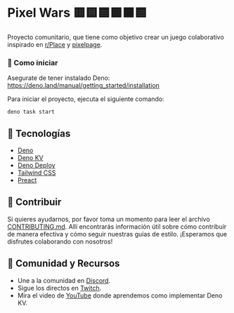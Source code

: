 # Pixel Wars 🟥🟨🟦🟪🟧🟦

Proyecto comunitario, que tiene como objetivo crear un juego colaborativo inspirado en [r/Place](https://en.wikipedia.org/wiki/R/place) y [pixelpage](https://pixelpage.deno.dev/).

### 🧱 Como iniciar

Asegurate de tener instalado Deno: https://deno.land/manual/getting_started/installation

Para iniciar el proyecto, ejecuta el siguiente comando:

```
deno task start
```

## 🔨 Tecnologías

- [Deno](https://deno.land/)
- [Deno KV](https://deno.land/x/kv)
- [Deno Deploy](https://deno.com/deploy)
- [Tailwind CSS](https://tailwindcss.com/)
- [Preact](https://preactjs.com/)

## 🔲 Contribuir

Si quieres ayudarnos, por favor toma un momento para leer el archivo [CONTRIBUTING.md](./.github/CONTRIBUTING.md). Allí encontrarás información útil sobre cómo contribuír de manera efectiva y cómo seguir nuestras guías de estilo. ¡Esperamos que disfrutes colaborando con nosotros!

## 📢 Comunidad y Recursos

- Une a la comunidad en [Discord](https://discord.gg/midudev).
- Sigue los directos en [Twitch](https://www.twitch.tv/midudev).
- Mira el video de [YouTube](https://www.youtube.com/watch?v=sGG1xm5vZzY) donde aprendemos como implementar Deno KV.